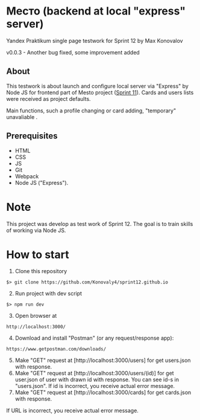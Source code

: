# Место (backend at local "express" server)
Yandex Praktikum single page testwork for Sprint 12 by Max Konovalov

v0.0.3 - Another bug fixed, some improvement added

## About
This testwork is about launch and configure local server via "Express" by Node JS for frontend part of Mesto project ([Sprint 11](https://konovaly4.github.io/Praktikum_sprint_11.github.io/)). Cards and users lists were received as project defaults.

Main functions, such a profile changing or card adding, "temporary" unavaliable .

## Prerequisites

- HTML
- CSS
- JS
- Git
- Webpack
- Node JS ("Express").

# Note
This project was develop as test work of Sprint 12. The goal is to train skills of working via Node JS. 

# How to start
1. Clone this repository
```
$> git clone https://github.com/Konovaly4/sprint12.github.io
```
2. Run project with dev script
```
$> npm run dev
```
3. Open browser at 
```
http://localhost:3000/
```
4. Download and install "Postman" (or any request/response app):
```
https://www.getpostman.com/downloads/
```
5. Make "GET" request at [http://localhost:3000/users] for get users.json with response.
6. Make "GET" request at [http://localhost:3000/users/(id)] for get user.json of user with drawn id with response. You can see id-s in "users.json". If id is incorrect, you receive actual error message.
7. Make "GET" request at [http://localhost:3000/cards] for get cards.json with response.

If URL is incorrect, you receive actual error message.
